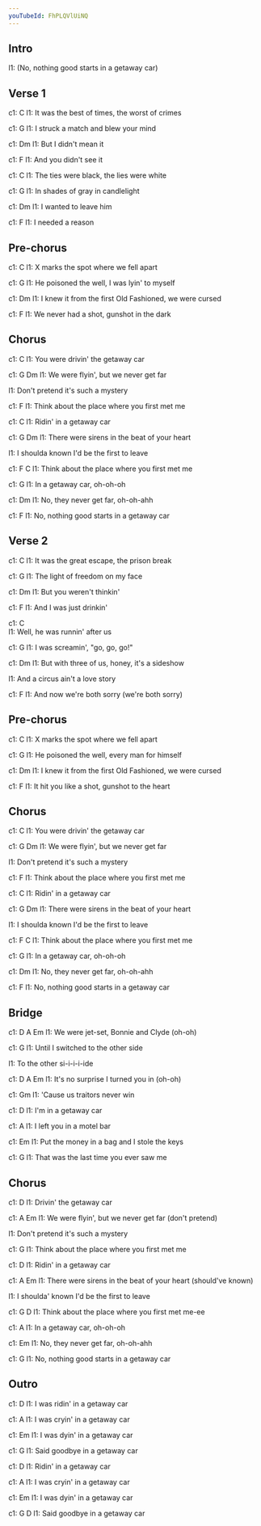 ```yaml
---
youTubeId: FhPLQVlUiNQ
---
```


## Intro

l1: (No, nothing good starts in a getaway car)


## Verse 1

c1:           C
l1: It was the best of times, the worst of crimes

c1:   G
l1: I struck a match and blew your mind

c1:              Dm
l1: But I didn't mean it

c1:                F
l1: And you didn't see it

c1:     C
l1: The ties were black, the lies were white

c1:    G
l1: In shades of gray in candlelight

c1:             Dm
l1: I wanted to leave him

c1:            F
l1: I needed a reason

## Pre-chorus

c1: C
l1: X marks the spot where we fell apart

c1: G
l1: He poisoned the well, I was lyin' to myself

c1:   Dm
l1: I knew it from the first Old Fashioned, we were cursed

c1: F
l1: We never had a shot, gunshot in the dark

## Chorus

c1:          C
l1: You were drivin' the getaway car

c1:           G                          Dm
l1: We were flyin', but we never get far

l1:  Don't pretend it's such a mystery

c1: F
l1: Think about the place where you first met me

c1:  C
l1: Ridin' in a getaway car

c1:            G                               Dm
l1: There were sirens in the beat of your heart

l1:  I shoulda known I'd be the first to leave

c1:    F                                         C
l1: Think about the place where you first met me

c1:                         G
l1: In a getaway car, oh-oh-oh

c1:                               Dm
l1: No, they never get far, oh-oh-ahh

c1:     F
l1: No, nothing good starts in a getaway car

## Verse 2

c1:            C
l1: It was the great escape, the prison break

c1:     G
l1: The light of freedom on my face

c1:                 Dm
l1: But you weren't thinkin'

c1:                F
l1: And I was just drinkin'

c1:       C                      
l1: Well, he was runnin' after us

c1:                           G
l1: I was screamin', "go, go, go!"

c1:                                              Dm
l1: But with three of us, honey, it's a sideshow

l1:  And a circus ain't a love story

c1:               F
l1: And now we're both sorry (we're both sorry)

## Pre-chorus

c1: C
l1: X marks the spot where we fell apart

c1: G
l1: He poisoned the well, every man for himself

c1:     Dm
l1: I knew it from the first Old Fashioned, we were cursed

c1:    F
l1: It hit you like a shot, gunshot to the heart

## Chorus

c1:          C
l1: You were drivin' the getaway car

c1:           G                          Dm
l1: We were flyin', but we never get far

l1:  Don't pretend it's such a mystery

c1: F
l1: Think about the place where you first met me

c1:  C
l1: Ridin' in a getaway car

c1:            G                               Dm
l1: There were sirens in the beat of your heart

l1:  I shoulda known I'd be the first to leave

c1:    F                                         C
l1: Think about the place where you first met me

c1:                         G
l1: In a getaway car, oh-oh-oh

c1:                               Dm
l1: No, they never get far, oh-oh-ahh

c1:     F
l1: No, nothing good starts in a getaway car

## Bridge

c1: D                 A                    Em
l1:  We were jet-set, Bonnie and Clyde (oh-oh)

c1:                                 G
l1: Until I switched to the other side

l1:  To the other si-i-i-i-ide

c1: D                   A                 Em
l1:  It's no surprise I turned you in (oh-oh)

c1:                    Gm
l1: 'Cause us traitors never win

c1: D
l1:  I'm in a getaway car

c1: A
l1:  I left you in a motel bar

c1:         Em
l1: Put the money in a bag and I stole the keys

c1: G
l1: That was the last time you ever saw me

## Chorus

c1:   D
l1: Drivin' the getaway car

c1:         A                                      Em
l1: We were flyin', but we never get far (don't pretend)

l1:  Don't pretend it's such a mystery

c1: G
l1: Think about the place where you first met me

c1: D
l1: Ridin' in a getaway car

c1:            A                                           Em
l1: There were sirens in the beat of your heart (should've known)

l1:  I shoulda' known I'd be the first to leave

c1: G                                            D
l1: Think about the place where you first met me-ee

c1:                         A
l1: In a getaway car, oh-oh-oh

c1:                               Em
l1: No, they never get far, oh-oh-ahh

c1:     G
l1: No, nothing good starts in a getaway car

## Outro

c1:       D
l1: I was ridin' in a getaway car

c1:       A
l1: I was cryin' in a getaway car

c1:       Em
l1: I was dyin' in a getaway car

c1:      G
l1: Said goodbye in a getaway car

c1: D
l1: Ridin' in a getaway car

c1:       A
l1: I was cryin' in a getaway car

c1:       Em
l1: I was dyin' in a getaway car

c1:      G                   D
l1: Said goodbye in a getaway  car